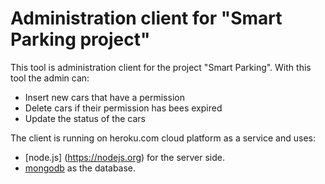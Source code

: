 
# Administration client for "Smart Parking project" 

This tool is administration client for the project "Smart Parking". 
With this tool the admin can:

 - Insert new cars that have a permission
 - Delete cars if their permission has bees expired
 - Update the status of the cars 

The client is running on heroku.com cloud platform as a service and uses:
* [node.js] (https://nodejs.org) for the server side.
* [mongodb](www.mongodb.com) as the database.
